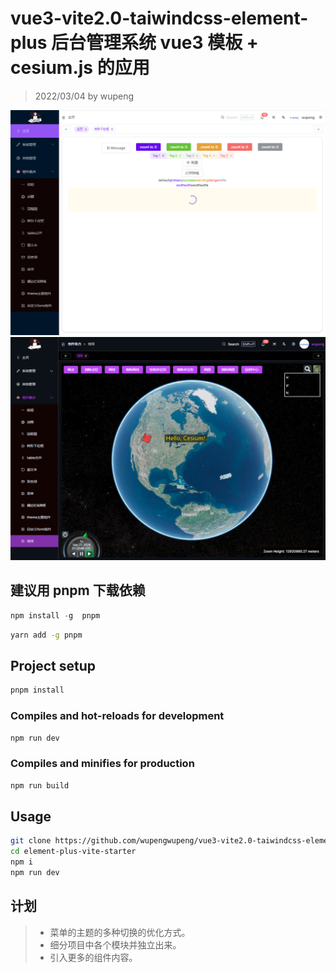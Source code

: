# vue3-vite2.0-taiwindcss-element-plus 后台管理系统 vue3 模板 + cesium.js 的应用

> 2022/03/04 by wupeng

![vue3后台管理模板](/src/assets/vue3-manger.png)
![数字地球](/src/assets/earth.png)

## 建议用 pnpm 下载依赖

```javascript
npm install -g  pnpm
```

```bash
yarn add -g pnpm
```

## Project setup

```bash
pnpm install
```

### Compiles and hot-reloads for development

```bash
npm run dev
```

### Compiles and minifies for production

```bash
npm run build
```

## Usage

```bash
git clone https://github.com/wupengwupeng/vue3-vite2.0-taiwindcss-element-plus.git
cd element-plus-vite-starter
npm i
npm run dev
```

## 计划

> - 菜单的主题的多种切换的优化方式。
> - 细分项目中各个模块并独立出来。
> - 引入更多的组件内容。
